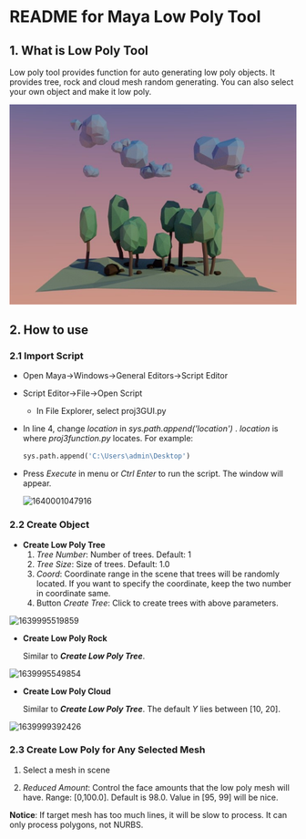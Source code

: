 <!-- # Maya-Low-Poly-Tool -->
# README for Maya Low Poly Tool

## 1. What is Low Poly Tool

Low poly tool provides function for auto generating low poly objects. It provides tree, rock and cloud mesh random generating. You can also select your own object and make it low poly.

![overview](.\pic\overview.jpg)

## 2. How to use

### 2.1 Import Script

- Open Maya->Windows->General Editors->Script Editor

- Script Editor->File->Open Script

  - In File Explorer, select proj3GUI.py

- In line 4, change _location_ in _sys.path.append('location')_ . _location_ is where _proj3function.py_ locates. For example:

  ```python
  sys.path.append('C:\Users\admin\Desktop')
  ```

- Press _Execute_ in menu or _Ctrl Enter_ to run the script. The window will appear.

  ![1640001047916](C:\Users\admin\AppData\Roaming\Typora\typora-user-images\1640001047916.png)

### 2.2 Create Object

- **Create Low Poly Tree**
  1. _Tree Number_: Number of trees. Default: 1
  2. _Tree Size_: Size of trees. Default: 1.0
  3. _Coord_: Coordinate range in the scene that trees will be randomly located. If you want to specify the coordinate, keep the two number in coordinate same.
  4. Button _Create Tree_: Click to create trees with above parameters.

![1639995519859](C:\Users\admin\AppData\Roaming\Typora\typora-user-images\1639995519859.png)

- **Create Low Poly Rock**

  Similar to _**Create Low Poly Tree**_.

![1639995549854](C:\Users\admin\AppData\Roaming\Typora\typora-user-images\1639995549854.png)

- **Create Low Poly Cloud**

  Similar to _**Create Low Poly Tree**_. The default _Y_ lies between [10, 20].  

![1639999392426](C:\Users\admin\AppData\Roaming\Typora\typora-user-images\1639999392426.png)

### 2.3 Create Low Poly for Any Selected Mesh

1. Select a mesh in scene

2. _Reduced Amount_: Control the face amounts that the low poly mesh will have. Range: [0,100.0]. Default is 98.0. Value in [95, 99] will be nice. 

   

**Notice**: If target mesh has too much lines, it will be slow to process. It can only process polygons, not NURBS. 



